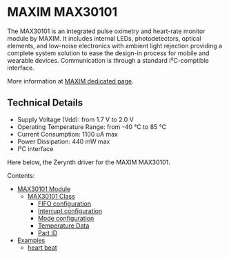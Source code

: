 # MAXIM MAX30101

The MAX30101 is an integrated pulse oximetry and heart-rate monitor module by MAXIM. It includes internal LEDs, photodetectors, optical elements, and low-noise electronics with ambient light rejection providing a complete system solution to ease the design-in process for mobile and wearable devices. Communication is through a standard I²C-comptible interface.

More information at [MAXIM dedicated page](https://www.maximintegrated.com/en/products/analog/sensors-and-sensor-interface/MAX30101.html).

## Technical Details


* Supply Voltage (Vdd): from 1.7 V to 2.0 V
* Operating Temperature Range: from -40 °C to 85 °C
* Current Consumption: 1100 uA max
* Power Dissipation: 440 mW max
* I²C interface

Here below, the Zerynth driver for the MAXIM MAX30101.

Contents:

-   [MAX30101 Module](https://docs.zerynth.com/latest/official/lib.maxim.max30101/docs/official_lib.maxim.max30101_max30101.html)
    -   [MAX30101 Class](https://docs.zerynth.com/latest/official/lib.maxim.max30101/docs/official_lib.maxim.max30101_max30101.html#max30101-class)
        -   [FIFO configuration](https://docs.zerynth.com/latest/official/lib.maxim.max30101/docs/official_lib.maxim.max30101_max30101.html#fifo-configuration)
        -   [Interrupt configuration](https://docs.zerynth.com/latest/official/lib.maxim.max30101/docs/official_lib.maxim.max30101_max30101.html#interrupt-configuration)
        -   [Mode configuration](https://docs.zerynth.com/latest/official/lib.maxim.max30101/docs/official_lib.maxim.max30101_max30101.html#mode-configuration)
        -   [Temperature Data](https://docs.zerynth.com/latest/official/lib.maxim.max30101/docs/official_lib.maxim.max30101_max30101.html#temperature-data)
        -   [Part ID](https://docs.zerynth.com/latest/official/lib.maxim.max30101/docs/official_lib.maxim.max30101_max30101.html#part-id)
-   [Examples](https://docs.zerynth.com/latest/official/lib.maxim.max30101/examples/examples.html)
    -   [heart beat](https://docs.zerynth.com/latest/official/lib.maxim.max30101/examples/examples.html#heart-beat)
<!--stackedit_data:
eyJoaXN0b3J5IjpbLTk4NTc3NDI2MV19
-->
